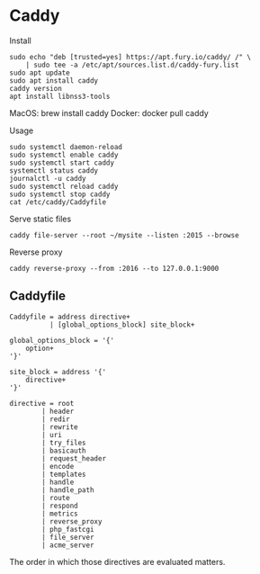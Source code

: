 # Caddy

Install

```
sudo echo "deb [trusted=yes] https://apt.fury.io/caddy/ /" \
    | sudo tee -a /etc/apt/sources.list.d/caddy-fury.list
sudo apt update
sudo apt install caddy
caddy version
apt install libnss3-tools
```

MacOS: brew install caddy
Docker: docker pull caddy

Usage

```
sudo systemctl daemon-reload
sudo systemctl enable caddy
sudo systemctl start caddy
systemctl status caddy
journalctl -u caddy
sudo systemctl reload caddy
sudo systemctl stop caddy
cat /etc/caddy/Caddyfile
```

Serve static files

```
caddy file-server --root ~/mysite --listen :2015 --browse
```

Reverse proxy

```
caddy reverse-proxy --from :2016 --to 127.0.0.1:9000
```

## Caddyfile

```
Caddyfile = address directive+
          | [global_options_block] site_block+

global_options_block = '{'
    option+
'}'

site_block = address '{'
    directive+
'}'

directive = root
        | header
        | redir
        | rewrite
        | uri
        | try_files
        | basicauth
        | request_header
        | encode
        | templates
        | handle
        | handle_path
        | route
        | respond
        | metrics
        | reverse_proxy
        | php_fastcgi
        | file_server
        | acme_server
```

The order in which those directives are evaluated matters.
